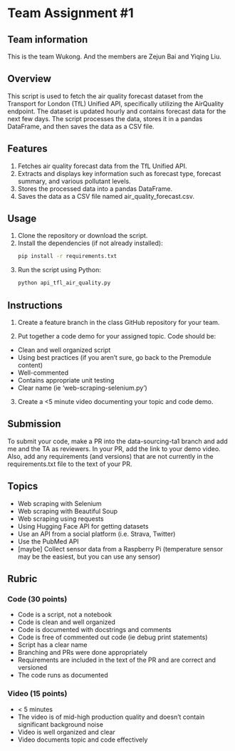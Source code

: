 # Team Assignment #1

## Team information
This is the team Wukong. And the members are Zejun Bai and Yiqing Liu.

## Overview
This script is used to fetch the air quality forecast dataset from the Transport for London (TfL) Unified API, specifically utilizing the AirQuality endpoint. The dataset is updated hourly and contains forecast data for the next few days. The script processes the data, stores it in a pandas DataFrame, and then saves the data as a CSV file.

## Features
1. Fetches air quality forecast data from the TfL Unified API.
2. Extracts and displays key information such as forecast type, forecast summary, and various pollutant levels.
3. Stores the processed data into a pandas DataFrame.
4. Saves the data as a CSV file named air_quality_forecast.csv.


## Usage
1. Clone the repository or download the script.
2. Install the dependencies (if not already installed):
    ```bash
    pip install -r requirements.txt 
    ```
3. Run the script using Python: 
    ```bash
    python api_tfl_air_quality.py
    ```


## Instructions
1. Create a feature branch in the class GitHub repository for your team. 

2. Put together a code demo for your assigned topic. 
Code should be:
* Clean and well organized script
* Using best practices (if you aren’t sure, go back to the Premodule content)
* Well-commented
* Contains appropriate unit testing
* Clear name (ie ‘web-scraping-selenium.py’)

3. Create a <5 minute video documenting your topic and code demo. 

## Submission
To submit your code, make a PR into the data-sourcing-ta1 branch and add me and the TA as reviewers. In your PR, add the link to your demo video. Also, add any requirements (and versions) that are not currently in the requirements.txt file to the text of your PR.

## Topics
* Web scraping with Selenium
* Web scraping with Beautiful Soup
* Web scraping using requests
* Using Hugging Face API for getting datasets
* Use an API from a social platform (i.e. Strava, Twitter)
* Use the PubMed API
* [maybe] Collect sensor data from a Raspberry Pi (temperature sensor may be the easiest, but you can use any sensor)

## Rubric
### Code (30 points)
* Code is a script, not a notebook
* Code is clean and well organized
* Code is documented with docstrings and comments 
* Code is free of commented out code (ie debug print statements)
* Script has a clear name
* Branching and PRs were done appropriately
* Requirements are included in the text of the PR and are correct and versioned
* The code runs as documented

### Video (15 points)
* < 5 minutes
* The video is of mid-high production quality and doesn’t contain significant background noise 
* Video is well organized and clear
* Video documents topic and code effectively

